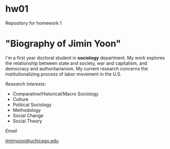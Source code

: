 # hw01
Repository for homework 1

# "Biography of Jimin Yoon"
I'm a first year doctoral student in **sociology** department. My work explores the relationship between state and society, war and capitalism, and democracy and authoritarianism. My current research concerns the institutionalizing process of labor movement in the U.S. 

*Research Interests*:
* Comparative/Historical/Macro Sociology
* Culture
* Political Sociology
* Methodology
* Social Change
* Social Theory

*Email*

[jiminyoon@uchicago.edu](mailto:jiminyoon@uchicago.edu)